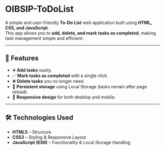 # OIBSIP-ToDoList




A simple and user-friendly **To-Do List** web application built using **HTML, CSS, and JavaScript**.  
This app allows you to **add, delete, and mark tasks as completed**, making task management simple and efficient.

---

## 🚀 Features
- ➕ **Add tasks** easily.
- ✅ **Mark tasks as completed** with a single click.
- ❌ **Delete tasks** you no longer need.
- 💾 **Persistent storage** using Local Storage (tasks remain after page reload).
- 📱 **Responsive design** for both desktop and mobile.

---

## 🛠️ Technologies Used
- **HTML5** – Structure
- **CSS3** – Styling & Responsive Layout
- **JavaScript (ES6)** – Functionality & Local Storage Handling
